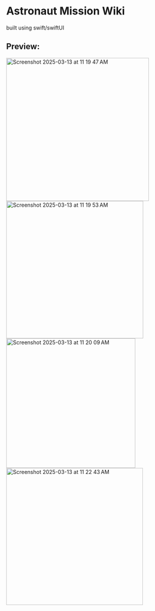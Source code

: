 # Astronaut Mission Wiki 
built using swift/swiftUI



## Preview:
<img width="381" alt="Screenshot 2025-03-13 at 11 19 47 AM" src="https://github.com/user-attachments/assets/7599ce3f-84dd-4f54-a708-b7ac1f8c427f" />
<img width="366" alt="Screenshot 2025-03-13 at 11 19 53 AM" src="https://github.com/user-attachments/assets/5567b2b7-4413-45ad-b24a-794d5f2cf10e" />
<img width="345" alt="Screenshot 2025-03-13 at 11 20 09 AM" src="https://github.com/user-attachments/assets/561d372b-4c4c-4a84-a258-d9ce75abfcd0" />
<img width="365" alt="Screenshot 2025-03-13 at 11 22 43 AM" src="https://github.com/user-attachments/assets/0a312788-a141-4610-8b85-e176b9673de3" />





